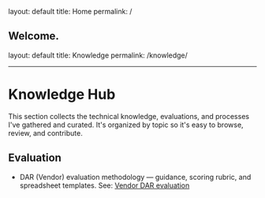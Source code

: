 layout: default
title: Home
permalink: /

Welcome.
---
layout: default
title: Knowledge
permalink: /knowledge/

---

# Knowledge Hub

This section collects the technical knowledge, evaluations, and processes I've gathered and curated. It's organized by topic so it's easy to browse, review, and contribute.

## Evaluation

- DAR (Vendor) evaluation methodology — guidance, scoring rubric, and spreadsheet templates. See: [Vendor DAR evaluation](/knowledge/evaluation/DAR.md)
